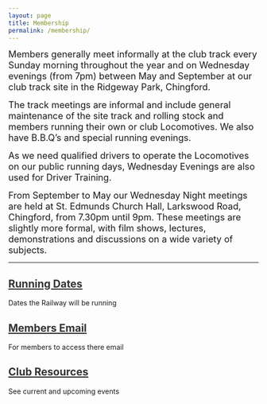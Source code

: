 ```yaml
---
layout: page
title: Membership
permalink: /membership/
---
```


<span style="font-size: 1.3em;">Members generally meet informally at the club track every Sunday morning throughout the year and on Wednesday evenings (from 7pm) between May and September at our club track site in the Ridgeway Park, Chingford.

<span style="font-size: 1.3em;">The track meetings are informal and include general maintenance of the site track and rolling stock and members running their own or club Locomotives. We also have B.B.Q’s and special running evenings.

<span style="font-size: 1.3em;">As we need qualified drivers to operate the Locomotives on our public running days, Wednesday Evenings are also used for Driver Training.

<span style="font-size: 1.3em;">From September to May our Wednesday Night meetings are held at St. Edmunds Church Hall, Larkswood Road, Chingford, from 7.30pm until 9pm. These meetings are slightly more formal, with film shows, lectures, demonstrations and discussions on a wide variety of subjects.

---

<dl>
<div class="row">
  <div class="col-sm-4">
	<a href="/running-dates"><h2><font color="#333333">Running Dates</font></h2><i class="fa fa-arrow-right" aria-hidden="true"></i></a>
    <p>Dates the Railway will be running</p>
    
  </div>
  <div class="col-sm-4">
	<a href="https://accounts.zoho.com/signin?servicename=VirtualOffice&signupurl=https://www.zoho.com//workplace/pricing.html?src=zmail-signup&serviceurl=https%3A%2F%2Fmail.zoho.com%2Fzm%2F"><h2><font color="#333333">Members Email</font></h2><i class="fa fa-arrow-right" aria-hidden="true"></i></a>
	<p>For members to access there email</p> 
  </div>
  <div class="col-sm-4">
	<a href="/club-resources"><h2><font color="#333333">Club Resources</font></h2><i class="fa fa-arrow-right" aria-hidden="true"></i></a>
    <p>See current and upcoming events</p>
    
  </div>
</div>
